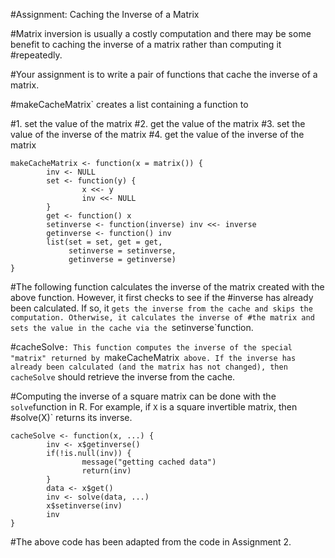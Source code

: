

#Assignment: Caching the Inverse of a Matrix

#Matrix inversion is usually a costly computation and there may be some benefit to caching the inverse of a matrix rather than computing it
#repeatedly.

#Your assignment is to write a pair of functions that cache the inverse of a matrix.


#makeCacheMatrix` creates a list containing a function to

#1.  set the value of the matrix
#2.  get the value of the matrix
#3.  set the value of the inverse of the matrix
#4.  get the value of the inverse of the matrix


    makeCacheMatrix <- function(x = matrix()) {
            inv <- NULL
            set <- function(y) {
                    x <<- y
                    inv <<- NULL
            }
            get <- function() x
            setinverse <- function(inverse) inv <<- inverse
            getinverse <- function() inv
            list(set = set, get = get,
                 setinverse = setinverse,
                 getinverse = getinverse)
    }

#The following function calculates the inverse of the matrix created with the above function. However, it first checks to see if the
#inverse has already been calculated. If so, it `gets the inverse from the cache and skips the computation. Otherwise, it calculates the inverse of
#the matrix and sets the value in the cache via the `setinverse`function.


#cacheSolve`: This function computes the inverse of the special "matrix" returned by `makeCacheMatrix` above. If the inverse has
already been calculated (and the matrix has not changed), then
cacheSolve` should retrieve the inverse from the cache.

#Computing the inverse of a square matrix can be done with the `solve`function in R. For example, if `X` is a square invertible matrix, then
#solve(X)` returns its inverse.

    cacheSolve <- function(x, ...) {
            inv <- x$getinverse()
            if(!is.null(inv)) {
                    message("getting cached data")
                    return(inv)
            }
            data <- x$get()
            inv <- solve(data, ...)
            x$setinverse(inv)
            inv
    }

#The above code has been adapted from the code in Assignment 2.




